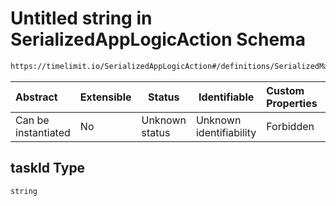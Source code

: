# Untitled string in SerializedAppLogicAction Schema

```txt
https://timelimit.io/SerializedAppLogicAction#/definitions/SerializedMarkTaskPendingAction/properties/taskId
```




| Abstract            | Extensible | Status         | Identifiable            | Custom Properties | Additional Properties | Access Restrictions | Defined In                                                                                            |
| :------------------ | ---------- | -------------- | ----------------------- | :---------------- | --------------------- | ------------------- | ----------------------------------------------------------------------------------------------------- |
| Can be instantiated | No         | Unknown status | Unknown identifiability | Forbidden         | Allowed               | none                | [SerializedAppLogicAction.schema.json\*](SerializedAppLogicAction.schema.json "open original schema") |

## taskId Type

`string`
